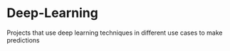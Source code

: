 # Deep-Learning
Projects that use deep learning techniques in different use cases to make predictions 
